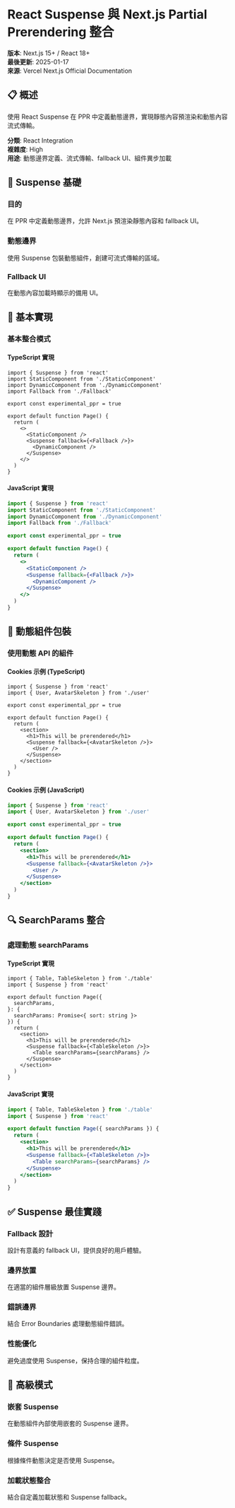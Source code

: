 # React Suspense 與 Next.js Partial Prerendering 整合

**版本**: Next.js 15+ / React 18+  
**最後更新**: 2025-01-17  
**來源**: Vercel Next.js Official Documentation  

## 📋 概述

使用 React Suspense 在 PPR 中定義動態邊界，實現靜態內容預渲染和動態內容流式傳輸。

**分類**: React Integration  
**複雜度**: High  
**用途**: 動態邊界定義、流式傳輸、fallback UI、組件異步加載

## 🎯 Suspense 基礎

### 目的
在 PPR 中定義動態邊界，允許 Next.js 預渲染靜態內容和 fallback UI。

### 動態邊界
使用 Suspense 包裝動態組件，創建可流式傳輸的區域。

### Fallback UI
在動態內容加載時顯示的備用 UI。

## 🚀 基本實現

### 基本整合模式

#### TypeScript 實現
```tsx
import { Suspense } from 'react'
import StaticComponent from './StaticComponent'
import DynamicComponent from './DynamicComponent'
import Fallback from './Fallback'

export const experimental_ppr = true

export default function Page() {
  return (
    <>
      <StaticComponent />
      <Suspense fallback={<Fallback />}>
        <DynamicComponent />
      </Suspense>
    </>
  )
}
```

#### JavaScript 實現
```jsx
import { Suspense } from 'react'
import StaticComponent from './StaticComponent'
import DynamicComponent from './DynamicComponent'
import Fallback from './Fallback'

export const experimental_ppr = true

export default function Page() {
  return (
    <>
      <StaticComponent />
      <Suspense fallback={<Fallback />}>
        <DynamicComponent />
      </Suspense>
    </>
  )
}
```

## 🔧 動態組件包裝

### 使用動態 API 的組件

#### Cookies 示例 (TypeScript)
```tsx
import { Suspense } from 'react'
import { User, AvatarSkeleton } from './user'

export const experimental_ppr = true

export default function Page() {
  return (
    <section>
      <h1>This will be prerendered</h1>
      <Suspense fallback={<AvatarSkeleton />}>
        <User />
      </Suspense>
    </section>
  )
}
```

#### Cookies 示例 (JavaScript)
```jsx
import { Suspense } from 'react'
import { User, AvatarSkeleton } from './user'

export const experimental_ppr = true

export default function Page() {
  return (
    <section>
      <h1>This will be prerendered</h1>
      <Suspense fallback={<AvatarSkeleton />}>
        <User />
      </Suspense>
    </section>
  )
}
```

## 🔍 SearchParams 整合

### 處理動態 searchParams

#### TypeScript 實現
```tsx
import { Table, TableSkeleton } from './table'
import { Suspense } from 'react'

export default function Page({
  searchParams,
}: {
  searchParams: Promise<{ sort: string }>
}) {
  return (
    <section>
      <h1>This will be prerendered</h1>
      <Suspense fallback={<TableSkeleton />}>
        <Table searchParams={searchParams} />
      </Suspense>
    </section>
  )
}
```

#### JavaScript 實現
```jsx
import { Table, TableSkeleton } from './table'
import { Suspense } from 'react'

export default function Page({ searchParams }) {
  return (
    <section>
      <h1>This will be prerendered</h1>
      <Suspense fallback={<TableSkeleton />}>
        <Table searchParams={searchParams} />
      </Suspense>
    </section>
  )
}
```

## ✅ Suspense 最佳實踐

### Fallback 設計
設計有意義的 fallback UI，提供良好的用戶體驗。

### 邊界放置
在適當的組件層級放置 Suspense 邊界。

### 錯誤邊界
結合 Error Boundaries 處理動態組件錯誤。

### 性能優化
避免過度使用 Suspense，保持合理的組件粒度。

## 🚀 高級模式

### 嵌套 Suspense
在動態組件內部使用嵌套的 Suspense 邊界。

### 條件 Suspense
根據條件動態決定是否使用 Suspense。

### 加載狀態整合
結合自定義加載狀態和 Suspense fallback。
